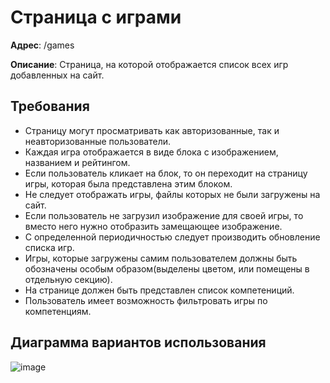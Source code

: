 # Страница с играми

**Адрес**: /games

**Описание**: Страница, на которой отображается список всех игр добавленных на сайт.

## Требования
* Страницу могут просматривать как авторизованные, так и неавторизованные пользователи.
* Каждая игра отображается в виде блока с изображением, названием и рейтингом.
* Если пользователь кликает на блок, то он переходит на страницу игры, которая была представлена этим блоком.
* Не следует отображать игры, файлы которых не были загружены на сайт.
* Если пользователь не загрузил изображение для своей игры, то вместо него нужно отобразить замещающее изображение.
* С определенной периодичностью следует производить обновление списка игр.
* Игры, которые загружены самим пользователем должны быть обозначены особым образом(выделены цветом, или помещены в отдельную секцию).
* На странице должен быть представлен список компетениций.
* Пользователь имеет возможность фильтровать игры по компетенциям.

## Диаграмма вариантов использования
![image](https://user-images.githubusercontent.com/22858278/136548110-63999503-43a2-4e83-98a2-da5565822a20.png)
